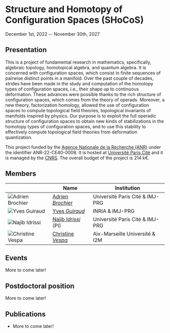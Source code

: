 # Structure and Homotopy of Configuration Spaces (SHoCoS)

December 1st, 2022 -- November 30th, 2027

## Presentation

This is a project of fundamental research in mathematics, specifically, algebraic topology, homotopical algebra, and quantum algebra. It is concerned with configuration spaces, which consist in finite sequences of pairwise distinct points in a manifold. Over the past couple of decades, strides have been made in the study and computation of the homotopy types of configuration spaces, i.e., their shape up to continuous deformation. These advances were possible thanks to the rich structure of configuration spaces, which comes from the theory of operads. Moreover, a new theory, factorization homology, allowed the use of configuration spaces to compute topological field theories, topological invariants of manifolds inspired by physics. Our purpose is to exploit the full operadic structure of configuration spaces to obtain new kinds of stabilizations in the homotopy types of configuration spaces, and to use this stability to effectively compute topological field theories from deformation quantization.

This project funded by the [Agence Nationale de la Recherche (ANR)](https://anr.fr) under the identifier ANR-22-CE40-0008.
It is hosted at [Université Paris Cité](https://u-paris.fr) and it is managed by the [CNRS](https://www.cnrs.fr/).
The overall budget of the project is 214&nbsp;k€.

## Members

| | Name | Institution |
|-|-|-|
| ![Adrien Brochier](/photo/adrien.webp) | [Adrien *Brochier*](https://abrochier.org/) | Université Paris Cité & IMJ-PRG |
| ![Yves Guiraud](/photo/yves.webp) | [Yves *Guiraud*](https://webusers.imj-prg.fr/~yves.guiraud/) | INRIA & IMJ-PRG |
| ![Najib Idrissi](/photo/najib.webp) | [Najib *Idrissi*](https://idrissi.eu) (PI) | Université Paris Cité & IMJ-PRG |
| ![Christine Vespa](/photo/christine.webp) | [Christine *Vespa*](https://irma.math.unistra.fr/~vespa/) | Aix-Marseille Université & I2M |

## Events

More to come later!

## Postdoctoral position

More to come later!

## Publications

* More to come later!
